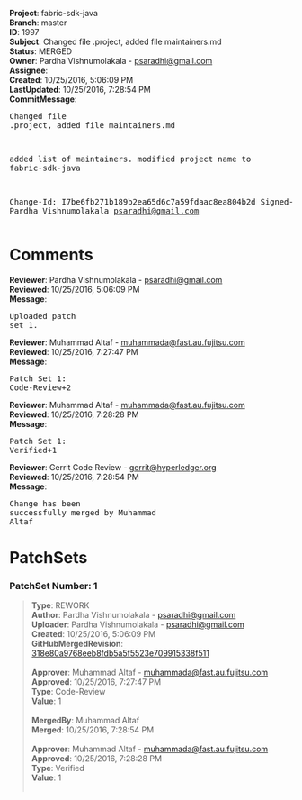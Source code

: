 <strong>Project</strong>: fabric-sdk-java<br><strong>Branch</strong>: master<br><strong>ID</strong>: 1997<br><strong>Subject</strong>: Changed file .project, added file maintainers.md<br><strong>Status</strong>: MERGED<br><strong>Owner</strong>: Pardha Vishnumolakala - psaradhi@gmail.com<br><strong>Assignee</strong>:<br><strong>Created</strong>: 10/25/2016, 5:06:09 PM<br><strong>LastUpdated</strong>: 10/25/2016, 7:28:54 PM<br><strong>CommitMessage</strong>:<br><pre>Changed file .project, added file maintainers.md

added list of maintainers.
modified project name to fabric-sdk-java

Change-Id: I7be6fb271b189b2ea65d6c7a59fdaac8ea804b2d
Signed-off-by: Pardha Vishnumolakala <psaradhi@gmail.com>
</pre><h1>Comments</h1><strong>Reviewer</strong>: Pardha Vishnumolakala - psaradhi@gmail.com<br><strong>Reviewed</strong>: 10/25/2016, 5:06:09 PM<br><strong>Message</strong>: <pre>Uploaded patch set 1.</pre><strong>Reviewer</strong>: Muhammad Altaf - muhammada@fast.au.fujitsu.com<br><strong>Reviewed</strong>: 10/25/2016, 7:27:47 PM<br><strong>Message</strong>: <pre>Patch Set 1: Code-Review+2</pre><strong>Reviewer</strong>: Muhammad Altaf - muhammada@fast.au.fujitsu.com<br><strong>Reviewed</strong>: 10/25/2016, 7:28:28 PM<br><strong>Message</strong>: <pre>Patch Set 1: Verified+1</pre><strong>Reviewer</strong>: Gerrit Code Review - gerrit@hyperledger.org<br><strong>Reviewed</strong>: 10/25/2016, 7:28:54 PM<br><strong>Message</strong>: <pre>Change has been successfully merged by Muhammad Altaf</pre><h1>PatchSets</h1><h3>PatchSet Number: 1</h3><blockquote><strong>Type</strong>: REWORK<br><strong>Author</strong>: Pardha Vishnumolakala - psaradhi@gmail.com<br><strong>Uploader</strong>: Pardha Vishnumolakala - psaradhi@gmail.com<br><strong>Created</strong>: 10/25/2016, 5:06:09 PM<br><strong>GitHubMergedRevision</strong>: [318e80a9768eeb8fdb5a5f5523e709915338f511](https://github.com/hyperledger-gerrit-archive/fabric-sdk-java/commit/318e80a9768eeb8fdb5a5f5523e709915338f511)<br><br><strong>Approver</strong>: Muhammad Altaf - muhammada@fast.au.fujitsu.com<br><strong>Approved</strong>: 10/25/2016, 7:27:47 PM<br><strong>Type</strong>: Code-Review<br><strong>Value</strong>: 1<br><br><strong>MergedBy</strong>: Muhammad Altaf<br><strong>Merged</strong>: 10/25/2016, 7:28:54 PM<br><br><strong>Approver</strong>: Muhammad Altaf - muhammada@fast.au.fujitsu.com<br><strong>Approved</strong>: 10/25/2016, 7:28:28 PM<br><strong>Type</strong>: Verified<br><strong>Value</strong>: 1<br><br></blockquote>